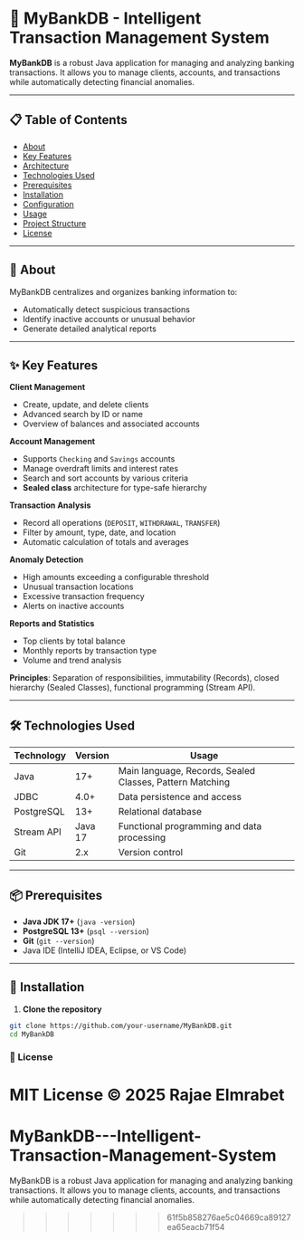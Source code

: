 # 🏦 MyBankDB - Intelligent Transaction Management System

**MyBankDB** is a robust Java application for managing and analyzing banking transactions. It allows you to manage clients, accounts, and transactions while automatically detecting financial anomalies.

---

## 📋 Table of Contents
- [About](#-about)
- [Key Features](#-key-features)
- [Architecture](#-architecture)
- [Technologies Used](#-technologies-used)
- [Prerequisites](#-prerequisites)
- [Installation](#-installation)
- [Configuration](#-configuration)
- [Usage](#-usage)
- [Project Structure](#-project-structure)
- [License](#-license)

---

## 🎯 About
MyBankDB centralizes and organizes banking information to:  
- Automatically detect suspicious transactions  
- Identify inactive accounts or unusual behavior  
- Generate detailed analytical reports  

---

## ✨ Key Features

**Client Management**  
- Create, update, and delete clients  
- Advanced search by ID or name  
- Overview of balances and associated accounts  

**Account Management**  
- Supports `Checking` and `Savings` accounts  
- Manage overdraft limits and interest rates  
- Search and sort accounts by various criteria  
- **Sealed class** architecture for type-safe hierarchy  

**Transaction Analysis**  
- Record all operations (`DEPOSIT`, `WITHDRAWAL`, `TRANSFER`)  
- Filter by amount, type, date, and location  
- Automatic calculation of totals and averages  

**Anomaly Detection**  
- High amounts exceeding a configurable threshold  
- Unusual transaction locations  
- Excessive transaction frequency  
- Alerts on inactive accounts  

**Reports and Statistics**  
- Top clients by total balance  
- Monthly reports by transaction type  
- Volume and trend analysis  

**Principles**: Separation of responsibilities, immutability (Records), closed hierarchy (Sealed Classes), functional programming (Stream API).

---



## 🛠️ Technologies Used

| Technology | Version | Usage |
|------------|---------|-------|
| Java       | 17+     | Main language, Records, Sealed Classes, Pattern Matching |
| JDBC       | 4.0+    | Data persistence and access |
| PostgreSQL | 13+     | Relational database |
| Stream API | Java 17 | Functional programming and data processing |
| Git        | 2.x     | Version control |

---

## 📦 Prerequisites
- **Java JDK 17+** (`java -version`)  
- **PostgreSQL 13+** (`psql --version`)  
- **Git** (`git --version`)  
- Java IDE (IntelliJ IDEA, Eclipse, or VS Code)

---

## 🚀 Installation

1. **Clone the repository**
```bash
git clone https://github.com/your-username/MyBankDB.git
cd MyBankDB
```

### 📄 License

MIT License © 2025 Rajae Elmrabet
=======
# MyBankDB---Intelligent-Transaction-Management-System
MyBankDB is a robust Java application for managing and analyzing banking transactions. It allows you to manage clients, accounts, and transactions while automatically detecting financial anomalies.
>>>>>>> 61f5b858276ae5c04669ca89127ea65eacb71f54
